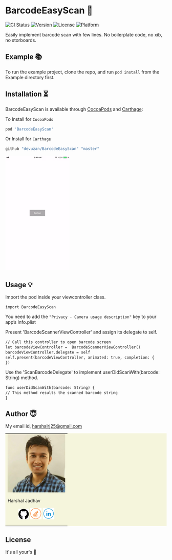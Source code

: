 # BarcodeEasyScan  :loudspeaker:

[![CI Status](https://img.shields.io/travis/harshalrj25/BarcodeEasyScan.svg?style=flat)](https://travis-ci.org/harshalrj25/BarcodeEasyScan)
[![Version](https://img.shields.io/cocoapods/v/BarcodeEasyScan.svg?style=flat)](https://cocoapods.org/pods/BarcodeEasyScan)
[![License](https://img.shields.io/cocoapods/l/BarcodeEasyScan.svg?style=flat)](https://cocoapods.org/pods/BarcodeEasyScan)
[![Platform](https://img.shields.io/cocoapods/p/BarcodeEasyScan.svg?style=flat)](https://cocoapods.org/pods/BarcodeEasyScan)

Easily implement barcode scan with few lines. No boilerplate code, no xib, no storboards.

## Example :books:

To run the example project, clone the repo, and run `pod install` from the Example directory first.

## Installation :hourglass_flowing_sand:

BarcodeEasyScan is available through [CocoaPods](https://cocoapods.org) and [Carthage](https://github.com/Carthage/Carthage):

To Install for `CocoaPods` 

```ruby
pod 'BarcodeEasyScan'
```
Or Install for `Carthage` 

```ruby
github "devuzan/BarcodeEasyScan" "master"
```
![alt text](https://github.com/harshalrj25/MasterAssetsRepo/blob/master/barcode.gif "Barcode")

## Usage :bulb:

Import the pod inside your viewcontroller class.
```
import BarcodeEasyScan
```
You need to add the  ``` "Privacy - Camera usage description" ``` key to your app’s Info.plist

Present 'BarcodeScannerViewController' and assign its delegate to self.
```
// Call this controller to open barcode screen
let barcodeViewController =  BarcodeScannerViewController()
barcodeViewController.delegate = self
self.present(barcodeViewController, animated: true, completion: {
})
```
Use the 'ScanBarcodeDelegate' to implement userDidScanWith(barcode: String) method.
```
func userDidScanWith(barcode: String) {
// This method results the scanned barcode string
}
```

## Author :innocent:

My email id, harshalrj25@gmail.com

<table style="background-color:#F5F5DC">
<tr>
<td>
<img src="https://github.com/harshalrj25/MasterAssetsRepo/blob/master/myAvatar.jpg" width="180"/>

Harshal Jadhav

<p align="center">
<a href = "https://github.com/harshalrj25"><img src = "https://github.com/harshalrj25/MasterAssetsRepo/blob/master/gitHubLogo.png" width="32" height = "33"/></a>
<a href = "https://stackoverflow.com/users/7882093/harshal-jadhav?tab=profile"><img src = "https://github.com/harshalrj25/MasterAssetsRepo/blob/master/stackoverflow svg icon.svg" width="36" height="36"/></a>
<a href = "https://www.linkedin.com/in/harshal-jadhav-298ba416a/"><img src = "https://github.com/harshalrj25/MasterAssetsRepo/blob/master/linkedInLogo.svg" width="36" height="36"/></a>
</p>
</td>
</tr> 
</table>

## License


It's all your's :gift: 
